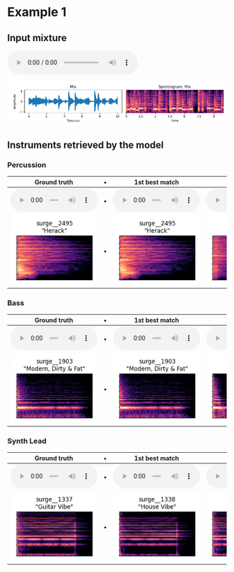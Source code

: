 
# Example 1

## Input mixture

<audio controls><source src="data/0/Mix.mp3" type="audio/mpeg"></audio>

![](data/0/Mix.png)

## Instruments retrieved by the model

### Percussion

| Ground truth | • | 1st best match | 2nd best match | 3rd best match |
| --- | --- | --- | --- | --- |
| <audio controls style="width: 200px;"><source src="data/0/Percussion_GT.mp3" type="audio/mpeg"></audio>  | • |   <audio controls style="width: 200px;"><source src="data/0/Percussion_match_1.mp3" type="audio/mpeg"></audio> | <audio controls style="width: 200px;"><source src="data/0/Percussion_match_2.mp3" type="audio/mpeg"></audio> | <audio controls style="width: 200px;"><source src="data/0/Percussion_match_3.mp3" type="audio/mpeg"></audio> |
 ![GT spec](data/0/Percussion_GT.png)  | •  |  ![best match 1](data/0/Percussion_match_1.png) | ![best match 2](data/0/Percussion_match_2.png) | ![best match 3](data/0/Percussion_match_3.png) |


### Bass

| Ground truth | • | 1st best match | 2nd best match | 3rd best match |
| --- | --- | --- | --- | --- |
| <audio controls style="width: 200px;"><source src="data/0/Bass_GT.mp3" type="audio/mpeg"></audio>  | • |   <audio controls style="width: 200px;"><source src="data/0/Bass_match_1.mp3" type="audio/mpeg"></audio> | <audio controls style="width: 200px;"><source src="data/0/Bass_match_2.mp3" type="audio/mpeg"></audio> | <audio controls style="width: 200px;"><source src="data/0/Bass_match_3.mp3" type="audio/mpeg"></audio> |
 ![GT spec](data/0/Bass_GT.png)  | •  |  ![best match 1](data/0/Bass_match_1.png) | ![best match 2](data/0/Bass_match_2.png) | ![best match 3](data/0/Bass_match_3.png) |


 ### Synth Lead

| Ground truth | • | 1st best match | 2nd best match | 3rd best match |
| --- | --- | --- | --- | --- |
| <audio controls style="width: 200px;"><source src="data/0/Synth_Lead_GT.mp3" type="audio/mpeg"></audio>  | • |   <audio controls  style="width: 200px;"><source src="data/0/Synth_Lead_match_1.mp3" type="audio/mpeg"></audio> | <audio controls style="width: 200px;"><source src="data/0/Synth_Lead_match_2.mp3" type="audio/mpeg"></audio> | <audio controls style="width: 200px;"><source src="data/0/Synth_Lead_match_3.mp3" type="audio/mpeg"></audio> |
 ![GT spec](data/0/Synth_Lead_GT.png)  | •  |  ![best match 1](data/0/Synth_Lead_match_1.png) | ![best match 2](data/0/Synth_Lead_match_2.png) | ![best match 3](data/0/Synth_Lead_match_3.png) |
 
 